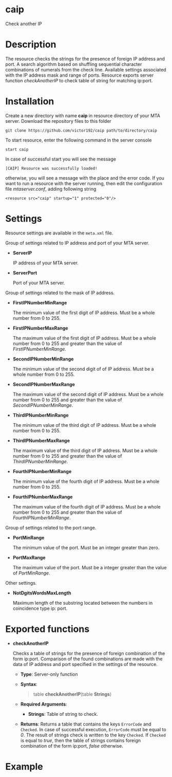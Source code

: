 # caip
Check another IP

# Description
The resource checks the strings for the presence of foreign IP address and port.
A search algorithm based on shuffling sequential character combinations of numerals from the check line.
Available settings associated with the IP address mask and range of ports.
Resource exports server function *checkAnotherIP* to check table of string for matching ip:port.

# Installation
Create a new directory with name **caip** in resource directory of your MTA server.
Download the repository files to this folder
```
git clone https://github.com/victor192/caip path/to/directory/caip
```
To start resource, enter the following command in the server console
```
start caip
```
In case of successful start you will see the message
```
[CAIP] Resource was successfully loaded!
```
otherwise, you will see a message with the place and the error code.
If you want to run a resource with the server running, then edit the configuration file *mtaserver.conf*, adding following string
```
<resource src="caip" startup="1" protected="0"/>
```

# Settings
Resource settings are available in the `meta.xml` file.

Group of settings related to IP address and port of your MTA server.
* **ServerIP**
  
  IP address of your MTA server.
  
* **ServerPort**
  
  Port of your MTA server.
  
Group of settings related to the mask of IP address.
* **FirstIPNumberMinRange**
  
  The minimum value of the first digit of IP address.
  Must be a whole number from 0 to 255.
  
* **FirstIPNumberMaxRange**
  
  The maximum value of the first digit of IP address.
  Must be a whole number from 0 to 255 and greater than the value of *FirstIPNumberMinRange*.
  
* **SecondIPNumberMinRange**
  
  The minimum value of the second digit of of IP address.
  Must be a whole number from 0 to 255.
  
* **SecondIPNumberMaxRange**
  
  The maximum value of the second digit of IP address.
  Must be a whole number from 0 to 255 and greater than the value of *SecondIPNumberMinRange*.
  
* **ThirdIPNumberMinRange**
  
  The minimum value of the third digit of IP address.
  Must be a whole number from 0 to 255.
  
* **ThirdIPNumberMaxRange**
  
  The maximum value of the third digit of IP address.
  Must be a whole number from 0 to 255 and greater than the value of *ThirdIPNumberMinRange*.
  
* **FourthIPNumberMinRange**
  
  The minimum value of the fourth digit of IP address.
  Must be a whole number from 0 to 255.
  
* **FourthIPNumberMaxRange**
  
  The maximum value of the fourth digit of IP address.
  Must be a whole number from 0 to 255 and greater than the value of *FourthIPNumberMinRange*.

Group of settings related to the port range.
* **PortMinRange**
  
  The minimum value of the port.
  Must be an integer greater than zero.
  
* **PortMaxRange**
  
  The maximum value of the port.
  Must be a integer greater than the value of *PortMinRange*.
  
Other settings.
* **NotDgitsWordsMaxLength**

  Maximum length of the substring located between the numbers in coincidence type ip: port.

# Exported functions
* **checkAnotherIP**
  
  Checks a table of strings for the presence of foreign combination of the form ip:port.
  Comparison of the found combinations are made with the data of IP address and port specified in the settings of the resource.

  * **Type**:
    Server-only function

  * **Syntax**:
    >table **checkAnotherIP**(table **Strings**)

  * **Required Arguments**:
    * **Strings**: Table of string to check.

  * **Returns**:
    Returns a table that contains the keys `ErrorCode` and `Checked`.
    In case of successful execution, `ErrorCode` must be equal to *0*.
    The result of strings check is written to the key `Checked`.
    If `Checked` is equal to *true*, then the table of strings contains foreign combination of the form ip:port, *false* otherwise.

# Example
